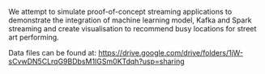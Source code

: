 We attempt to simulate proof-of-concept streaming applications to demonstrate the
integration of machine learning model, Kafka and Spark streaming and create visualisation to
recommend busy locations for street art performing. 

Data files can be found at: https://drive.google.com/drive/folders/1jW-sCvwDN5CLrqG9BDbsM1IGSm0KTdqh?usp=sharing
